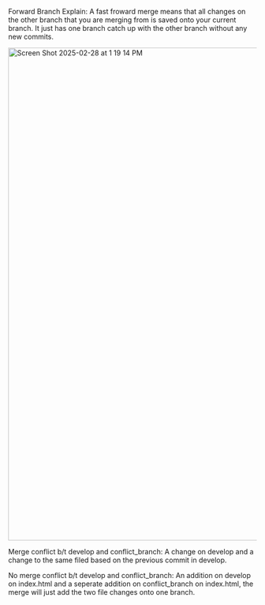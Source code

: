 Forward Branch Explain: A fast froward merge means that all changes on the other branch that you are merging from is saved onto your current branch. It just has one branch catch up with the other branch without any new commits.

<img width="997" alt="Screen Shot 2025-02-28 at 1 19 14 PM" src="https://github.com/user-attachments/assets/2a1249e1-eecc-4fa6-b008-4a1e4b47988e" />

Merge conflict b/t develop and conflict_branch: A change on develop and a change to the same filed based on the previous commit in develop.

No merge conflict b/t develop and conflict_branch: An addition on develop on index.html and a seperate addition on conflict_branch on index.html, the merge will just add the two file changes onto one branch.
